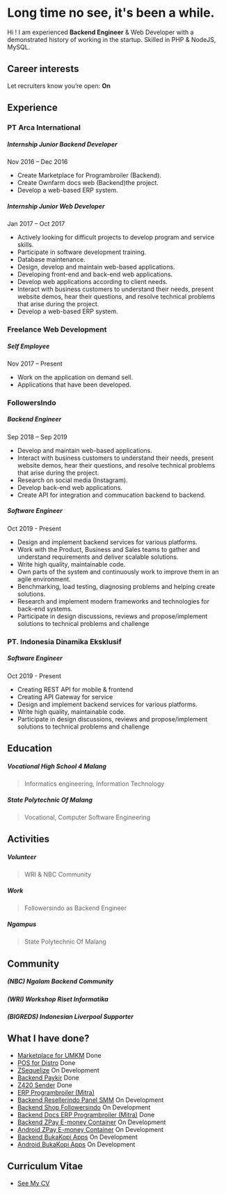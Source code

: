 
# Long time no see, it's been a while.

Hi ! I am experienced **Backend Engineer** & Web Developer with a demonstrated history of working in the startup. Skilled in PHP & NodeJS, MySQL.
## Career interests
Let recruiters know you’re open: **On**

## Experience
### PT Arca International
##### Internship Junior Backend Developer
Nov 2016 – Dec 2016
- Create Marketplace for Programbroiler (Backend).
- Create Ownfarm docs web (Backend)the project.
- Develop a web-based ERP system.

##### Internship Junior Web Developer
Jan 2017 – Oct 2017
- Actively looking for difficult projects to develop program and service skills.
- Participate in software development training.
- Database maintenance.
- Design, develop and maintain web-based applications.
- Developing front-end and back-end web applications.
- Develop web applications according to client needs.
- Interact with business customers to understand their needs, present website demos, hear their questions, and resolve technical problems that arise during the project.
- Develop a web-based ERP system.

### Freelance Web Development
##### Self Employee
Nov 2017 – Present
- Work on the application on demand sell. 
- Applications that have been developed.

### FollowersIndo
##### Backend Engineer
Sep 2018 – Sep 2019
- Develop and maintain web-based applications.
- Interact with business customers to understand their needs, present website demos, hear their questions, and resolve technical problems that arise during the project.
- Research on social media (Instagram).
- Develop back-end web applications.
- Create API for integration and commucation backend to backend.

##### Software Engineer
Oct 2019 - Present
- Design and implement backend services for various platforms.
- Work with the Product, Business and Sales teams to gather and understand requirements and deliver scalable solutions.
- Write high quality, maintainable code.
- Own parts of the system and continuously work to improve them in an agile environment.
- Benchmarking, load testing, diagnosing problems and helping create solutions.
- Research and implement modern frameworks and technologies for back-end systems.
- Participate in design discussions, reviews and propose/implement solutions to technical problems and challenge

### PT. Indonesia Dinamika Eksklusif
##### Software Engineer
Oct 2019 - Present
- Creating REST API for mobile & frontend
- Creating API Gateway for service
- Design and implement backend services for various platforms.
- Write high quality, maintainable code.
- Participate in design discussions, reviews and propose/implement solutions to technical problems and challenge

## Education
##### Vocational High School 4 Malang
> Informatics engineering, Information Technology

##### State Polytechnic Of Malang
> Vocational, Computer Software Engineering

## Activities
##### Volunteer
> WRI & NBC Community

##### Work
> Followersindo as Backend Engineer

##### Ngampus
> State Polytechnic Of Malang

## Community
##### (NBC) Ngalam Backend Community
##### (WRI) Workshop Riset Informatika
##### (BIGREDS) Indonesian Liverpool Supporter

## What I have done?
- [Marketplace for UMKM](http://desk.travelticketdesk.com/) Done
- [POS for Distro](https://github.com/alfaben12/kprpllasttask) Done
- [ZSequelize](https://alfaben12.github.io/ZSequelize/) On Development
- [Backend Paykir](https://github.com/alfaben12/E-Parking) Done
- [Z420 Sender](https://github.com/alfaben12/Z420Sender) Done
- [ERP Programbroiler (Mitra)](https://programbroiler.com/) 
- [Backend Resellerindo Panel SMM](https://panel.resellerindo.com/reseller.php/login/) On Development
- [Backend Shop Followersindo](https://shop.followersindo.com/) On Development
- [Backend Docs ERP Programbroiler (Mitra)](http://userguideonfarm.seribupulau.com/) Done
- [Backend ZPay E-money Container](https://github.com/alfaben12/e-money-container) On Development
- [Android ZPay E-money Container](https://github.com/alfaben12/Container-Emoney) On Development
- [Backend BukaKopi Apps](https://store.kutjur.com/) On Development
- [Android BukaKopi Apps](https://store.kutjur.com/) On Development

## Curriculum Vitae
- [See My CV](https://drive.google.com/file/d/1Vha09VtFgIyxQqutYi45U4WEBDItR4gg/view?usp=sharing)
